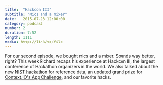 ```yaml
---
title:  "Hackcon III"
subtitle: "Mics and a mixer"
date:   2015-07-23 12:00:00
category: podcast
number: 2
duration: 7:52
length: 1111
media: http://link/to/file
---
```


For our second episode, we bought mics and a mixer. Sounds way better, right? This week Richard recaps his experience at Hackcon III, the largest conference of Hackathon organizers in the world. We also talked about the new <a href="http://nistdata.devpost.com">NIST hackathon</a> for reference data, an updated grand prize for <a href="http://contextio.devpost.com">Context.IO's App Challenge</a>, and our favorite hacks.
